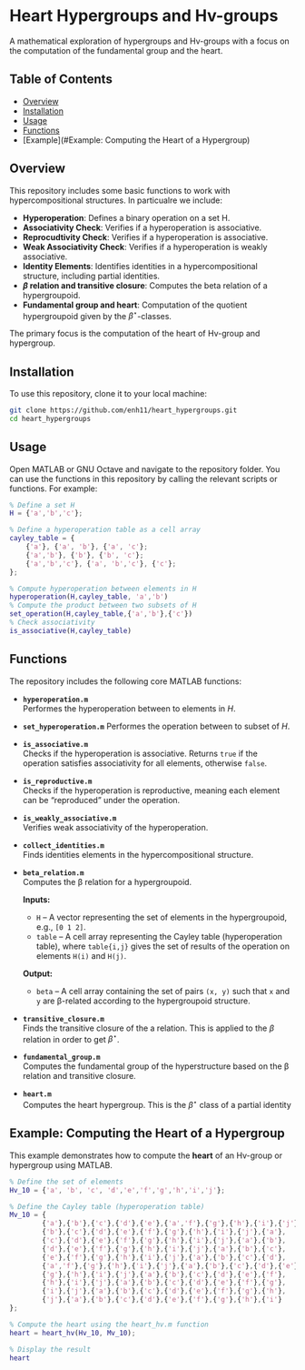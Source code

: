 # Heart Hypergroups and Hv-groups

A mathematical exploration of hypergroups and Hv-groups with a focus on the computation of the fundamental group and the heart.


## Table of Contents

- [Overview](#overview)
- [Installation](#installation)
- [Usage](#usage)
- [Functions](#functions)
- [Example](#Example: Computing the Heart of a Hypergroup)

## Overview

This repository includes some basic functions to work with hypercompositional structures. In particualre we include:

- **Hyperoperation**: Defines a binary operation on a set H.
- **Associativity Check**: Verifies if a hyperoperation is associative.
- **Reprocudtivity Check**: Verifies if a hyperoperation is associative.
- **Weak Associativity Check**: Verifies if a hyperoperation is weakly associative.
- **Identity Elements**: Identifies identities in a hypercompositional structure, including partial identities.
- **$\beta$ relation and transitive closure**: Computes the beta relation of a hypergroupoid.
- **Fundamental group and heart**: Computation of the quotient hypergroupoid given by the $\beta^\star$-classes.

The primary focus is the computation of the heart of Hv-group and hypergroup. 

## Installation

To use this repository, clone it to your local machine:

```bash
git clone https://github.com/enh11/heart_hypergroups.git
cd heart_hypergroups
```
## Usage
Open MATLAB or GNU Octave and navigate to the repository folder.
You can use the functions in this repository by calling the relevant scripts or functions. For example:

```matlab
% Define a set H
H = {'a','b','c'};

% Define a hyperoperation table as a cell array
cayley_table = {
    {'a'}, {'a', 'b'}, {'a', 'c'};
    {'a','b'}, {'b'}, {'b', 'c'};
    {'a','b','c'}, {'a', 'b','c'}, {'c'};
};

% Compute hyperoperation between elements in H
hyperoperation(H,cayley_table, 'a','b')
% Compute the product between two subsets of H
set_operation(H,cayley_table,{'a','b'},{'c'})
% Check associativity
is_associative(H,cayley_table)
```
## Functions

The repository includes the following core MATLAB functions:

- **`hyperoperation.m`**  
  Performes the hyperoperation between to elements in $H$.
- **`set_hyperoperation.m`**
  Performes the operation between to subset of $H$.

- **`is_associative.m`**  
  Checks if the hyperoperation is associative. Returns `true` if the operation satisfies associativity for all elements, otherwise `false`.

- **`is_reproductive.m`**  
  Checks if the hyperoperation is reproductive, meaning each element can be “reproduced” under the operation.

- **`is_weakly_associative.m`**  
  Verifies weak associativity of the hyperoperation.

- **`collect_identities.m`**  
  Finds identities elements in the hypercompositional structure.

- **`beta_relation.m`**  
  Computes the β relation for a hypergroupoid.  

  **Inputs:**  
  - `H` – A vector representing the set of elements in the hypergroupoid, e.g., `[0 1 2]`.  
  - `table` – A cell array representing the Cayley table (hyperoperation table), where `table{i,j}` gives the set of results of the operation on elements `H(i)` and `H(j)`.  

  **Output:**  
  - `beta` – A cell array containing the set of pairs `(x, y)` such that `x` and `y` are β-related according to the hypergroupoid structure.  


- **`transitive_closure.m`**  
  Finds the transitive closure of the a relation. This is applied to the $\beta$ relation in order to get $\beta^\star$.

- **`fundamental_group.m`**  
  Computes the fundamental group of the hyperstructure based on the β relation and transitive closure.

- **`heart.m`**  
  Computes the heart hypergroup. This is the $\beta^\star$ class of a partial identity

## Example: Computing the Heart of a Hypergroup

This example demonstrates how to compute the **heart** of an Hv-group or hypergroup using MATLAB.

```matlab
% Define the set of elements
Hv_10 = {'a', 'b', 'c', 'd','e','f','g','h','i','j'};

% Define the Cayley table (hyperoperation table)
Mv_10 = {
        {'a'},{'b'},{'c'},{'d'},{'e'},{'a','f'},{'g'},{'h'},{'i'},{'j'},
        {'b'},{'c'},{'d'},{'e'},{'f'},{'g'},{'h'},{'i'},{'j'},{'a'},
        {'c'},{'d'},{'e'},{'f'},{'g'},{'h'},{'i'},{'j'},{'a'},{'b'},
        {'d'},{'e'},{'f'},{'g'},{'h'},{'i'},{'j'},{'a'},{'b'},{'c'},
        {'e'},{'f'},{'g'},{'h'},{'i'},{'j'},{'a'},{'b'},{'c'},{'d'},
        {'a','f'},{'g'},{'h'},{'i'},{'j'},{'a'},{'b'},{'c'},{'d'},{'e'},
        {'g'},{'h'},{'i'},{'j'},{'a'},{'b'},{'c'},{'d'},{'e'},{'f'},
        {'h'},{'i'},{'j'},{'a'},{'b'},{'c'},{'d'},{'e'},{'f'},{'g'},
        {'i'},{'j'},{'a'},{'b'},{'c'},{'d'},{'e'},{'f'},{'g'},{'h'},
        {'j'},{'a'},{'b'},{'c'},{'d'},{'e'},{'f'},{'g'},{'h'},{'i'}
};

% Compute the heart using the heart_hv.m function
heart = heart_hv(Hv_10, Mv_10);

% Display the result
heart
